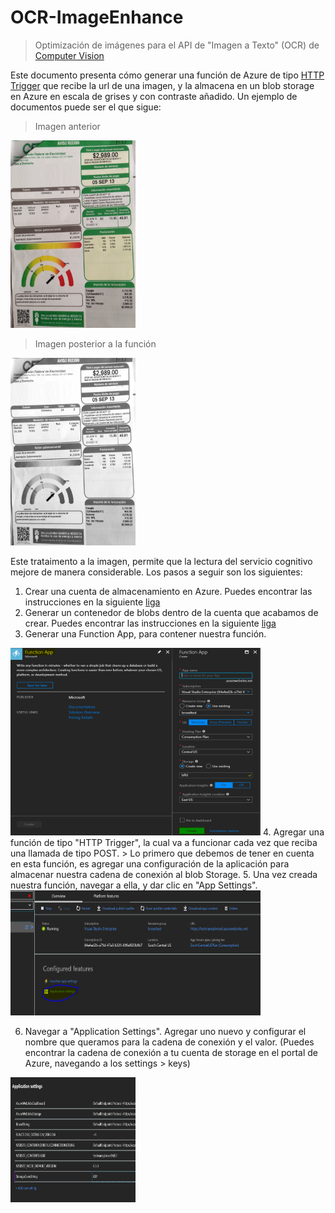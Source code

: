 # OCR-ImageEnhance
> Optimización de imágenes para el API de "Imagen a Texto" (OCR) de [Computer Vision](https://azure.microsoft.com/en-us/services/cognitive-services/computer-vision/)

Este documento presenta cómo generar una función de Azure de tipo [HTTP Trigger](https://docs.microsoft.com/es-es/azure/azure-functions/functions-triggers-bindings) que recibe la url de una imagen, y la almacena en un blob storage en Azure en escala de grises y con contraste añadido. Un ejemplo de documentos puede ser el que sigue:
>Imagen anterior
<img src="https://github.com/vianeyja/OCR-ImageEnhance/blob/master/imgs/CFE6.jpg" width="200" height="300">

>Imagen posterior a la función
<img src="https://github.com/vianeyja/OCR-ImageEnhance/blob/master/imgs/cfe6bco.jpg" width="200" height="300">

Este trataimento a la imagen, permite que la lectura del servicio cognitivo mejore de manera considerable.
Los pasos a seguir son los siguientes:

1. Crear una cuenta de almacenamiento en Azure. Puedes encontrar las instrucciones en la siguiente [liga](https://docs.microsoft.com/es-es/azure/storage/common/storage-create-storage-account)
2. Generar un contenedor de blobs dentro de la cuenta que acabamos de crear. Puedes encontrar las instrucciones en la siguiente [liga](https://docs.microsoft.com/es-es/azure/vs-azure-tools-storage-explorer-blobs)
3. Generar una Function App, para contener nuestra función.
<img src="https://github.com/vianeyja/OCR-ImageEnhance/blob/master/imgs/FunctionApp.PNG" width="400" height="300">
4. Agregar una función de tipo "HTTP Trigger", la cual va a funcionar cada vez que reciba una llamada de tipo POST.
> Lo primero que debemos de tener en cuenta en esta función, es agregar una configuración de la aplicación para almacenar nuestra cadena de conexión al blob Storage.
5. Una vez creada nuestra función, navegar a ella, y dar clic en "App Settings".
<img src="https://github.com/vianeyja/OCR-ImageEnhance/blob/master/imgs/AppSettings.PNG" width="400" height="200">

6. Navegar a "Application Settings". Agregar uno nuevo y configurar el nombre que queramos para la cadena de conexión y el valor.
(Puedes encontrar la cadena de conexión a tu cuenta de storage en el portal de Azure, navegando a los settings > keys)

<img src="https://github.com/vianeyja/OCR-ImageEnhance/blob/master/imgs/AppSettings2.PNG" width="200" height="200">




